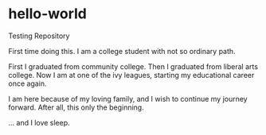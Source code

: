 # hello-world
Testing Repository

First time doing this. I am a college student with not so ordinary path. 

First I graduated from community college.
Then I graduated from liberal arts college.
Now I am at one of the ivy leagues, starting my educational career once again.

I am here because of my loving family, and I wish to continue my journey forward. After all, this only the beginning.

... and I love sleep.
